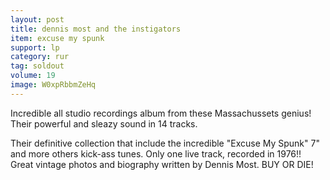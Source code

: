 ```yaml
---
layout: post
title: dennis most and the instigators
item: excuse my spunk
support: lp
category: rur
tag: soldout
volume: 19
image: W0xpRbbmZeHq
---
```


Incredible all studio recordings album from these Massachussets genius! Their powerful and sleazy sound in 14 tracks.

Their definitive collection that include the incredible "Excuse My Spunk" 7" and more others kick-ass tunes. Only one live track, recorded in 1976!! Great vintage photos and biography written by Dennis Most. BUY OR DIE!
